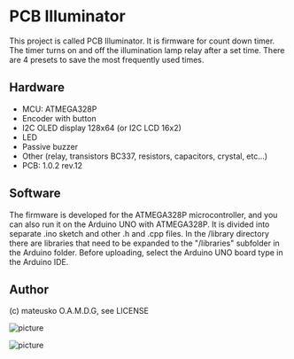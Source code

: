 # PCB Illuminator
This project is called PCB Illuminator. It is firmware for count down timer. 
The timer turns on and off the illumination lamp relay after a set time. There are 4 presets to save the most frequently used times.
## Hardware
* MCU: ATMEGA328P
* Encoder with button
* I2C OLED display 128x64 (or I2C LCD 16x2)
* LED
* Passive buzzer
* Other (relay, transistors BC337, resistors, capacitors, crystal, etc...)
* PCB: 1.0.2 rev.12
## Software
The firmware is developed for the ATMEGA328P microcontroller, and you can also run it on the Arduino UNO with ATMEGA328P.
It is divided into separate .ino sketch and other .h and .cpp files. In the /library directory there are libraries that need to be expanded to the "/libraries" subfolder in the Arduino folder. Before uploading, select the Arduino UNO board type in the Arduino IDE.
## Author
(c) mateusko O.A.M.D.G, see LICENSE

![picture](https://github.com/mateuskoOAMDG/Illuminator/blob/main/pictures/Illuminator%20(breadboard).jpg)

![picture](https://github.com/mateuskoOAMDG/Illuminator/blob/main/pictures/illuminator-01.jpg)
